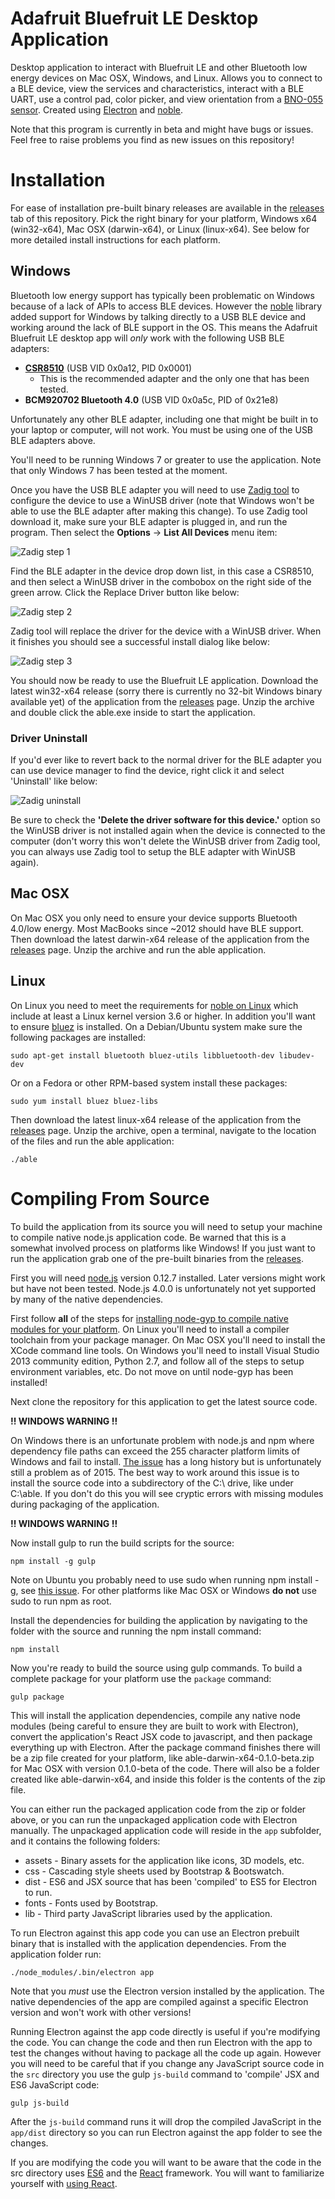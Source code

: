 # Adafruit Bluefruit LE Desktop Application

Desktop application to interact with Bluefruit LE and other Bluetooth low energy
devices on Mac OSX, Windows, and Linux.  Allows you to connect to a BLE device,
view the services and characteristics, interact with a BLE UART, use a control
pad, color picker, and view orientation from a [BNO-055 sensor](https://www.adafruit.com/products/2472).
Created using [Electron](http://electron.atom.io/) and [noble](https://github.com/sandeepmistry/noble).

Note that this program is currently in beta and might have bugs or issues.  Feel
free to raise problems you find as new issues on this repository!

# Installation

For ease of installation pre-built binary releases are available in the [releases](https://github.com/adafruit/adafruit-bluefruit-le-desktop/releases)
tab of this repository.  Pick the right binary for your platform, Windows x64 (win32-x64),
Mac OSX (darwin-x64), or Linux (linux-x64).  See below for more detailed install
instructions for each platform.

## Windows

Bluetooth low energy support has typically been problematic on Windows because of
a lack of APIs to access BLE devices.  However the [noble](https://github.com/sandeepmistry/noble)
library added support for Windows by talking directly to a USB BLE device and
working around the lack of BLE support in the OS.  This means the Adafruit
Bluefruit LE desktop app will *only* work with the following USB BLE adapters:

*   **[CSR8510](https://www.adafruit.com/products/1327)** (USB VID 0x0a12, PID 0x0001)
    - This is the recommended adapter and the only one that has been tested.
*   **BCM920702 Bluetooth 4.0**	(USB VID 0x0a5c, PID of 0x21e8)

Unfortunately any other BLE adapter, including one that might be built in to your
laptop or computer, will not work.  You must be using one of the USB BLE adapters
above.

You'll need to be running Windows 7 or greater to use the application.  Note that
only Windows 7 has been tested at the moment.

Once you have the USB BLE adapter you will need to use [Zadig tool](http://zadig.akeo.ie/)
to configure the device to use a WinUSB driver (note that Windows won't be able to
use the BLE adapter after making this change).  To use Zadig tool download it,
make sure your BLE adapter is plugged in, and run the program.  Then select the
**Options** -> **List All Devices** menu item:

![Zadig step 1](/docs/zadig1.png?raw=true)

Find the BLE adapter in the device drop down list, in this case a CSR8510, and
then select a WinUSB driver in the combobox on the right side of the green arrow.
Click the Replace Driver button like below:

![Zadig step 2](/docs/zadig2.png?raw=true)

Zadig tool will replace the driver for the device with a WinUSB driver.  When it
finishes you should see a successful install dialog like below:

![Zadig step 3](/docs/zadig3.png?raw=true)

You should now be ready to use the Bluefruit LE application.  Download the
latest win32-x64 release (sorry there is currently no 32-bit Windows binary
available yet) of the application from the
[releases](https://github.com/adafruit/adafruit-bluefruit-le-desktop/releases)
page. Unzip the archive and double click the able.exe inside to start the
application.

### Driver Uninstall

If you'd ever like to revert back to the normal driver for the BLE adapter you can
use device manager to find the device, right click it and select 'Uninstall' like
below:

![Zadig uninstall](/docs/zadig4.png?raw=true)

Be sure to check the **'Delete the driver software for this device.'** option so
the WinUSB driver is not installed again when the device is connected to the computer
(don't worry this won't delete the WinUSB driver from Zadig tool, you can always
use Zadig tool to setup the BLE adapter with WinUSB again).

## Mac OSX

On Mac OSX you only need to ensure your device supports Bluetooth 4.0/low
energy. Most MacBooks since ~2012 should have BLE support.  Then download the
latest darwin-x64 release of the application from the
[releases](https://github.com/adafruit/adafruit-bluefruit-le-desktop/releases)
page.  Unzip the archive and run the able application.

## Linux

On Linux you need to meet the requirements for [noble on Linux](https://github.com/sandeepmistry/noble#linux-ubuntu)
which include at least a Linux kernel version 3.6 or higher.  In addition you'll
want to ensure [bluez](http://www.bluez.org/) is installed.  On a Debian/Ubuntu
system make sure the following packages are installed:

    sudo apt-get install bluetooth bluez-utils libbluetooth-dev libudev-dev

Or on a Fedora or other RPM-based system install these packages:

    sudo yum install bluez bluez-libs

Then download the latest linux-x64 release of the application from the
[releases](https://github.com/adafruit/adafruit-bluefruit-le-desktop/releases)
page.  Unzip the archive, open a terminal, navigate to the location of the files
and run the able application:

    ./able

# Compiling From Source

To build the application from its source you will need to setup your machine
to compile native node.js application code.  Be warned that this is a somewhat
involved process on platforms like Windows!  If you just want to run the application
grab one of the pre-built binaries from the [releases](https://github.com/adafruit/adafruit-bluefruit-le-desktop/releases).

First you will need [node.js](https://nodejs.org/en/) version 0.12.7 installed.
Later versions might work but have not been tested.  Node.js 4.0.0 is unfortunately
not yet supported by many of the native dependencies.

First follow **all** of the steps for [installing node-gyp to compile native modules for your platform](https://github.com/nodejs/node-gyp#installation).
On Linux you'll need to install a compiler toolchain from your package manager.
On Mac OSX you'll need to install the XCode command line tools.  On Windows you'll
need to install Visual Studio 2013 community edition, Python 2.7, and follow all
of the steps to setup environment variables, etc.  Do not move on until node-gyp
has been installed!

Next clone the repository for this application to get the latest source code.

**!! WINDOWS WARNING !!**

On Windows there is an unfortunate problem with node.js and npm where dependency
file paths can exceed the 255 character platform limits of Windows and fail to
install.  [The issue](https://github.com/nodejs/node-v0.x-archive/issues/6960)
has a long history but is unfortunately still a problem as of 2015.  The best way
to work around this issue is to install the source code into a subdirectory of
the C:\ drive, like under C:\able.  If you don't do this you will see cryptic
errors with missing modules during packaging of the application.

**!! WINDOWS WARNING !!**

Now install gulp to run the build scripts for the source:

    npm install -g gulp

Note on Ubuntu you probably need to use sudo when running npm install -g, see
[this issue](http://askubuntu.com/questions/376950/npm-installed-packages-are-not-accessible).
For other platforms like Mac OSX or Windows **do not** use sudo to run npm as root.

Install the dependencies for building the application by navigating to the folder
with the source and running the npm install command:

    npm install

Now you're ready to build the source using gulp commands.  To build a complete
package for your platform use the `package` command:

    gulp package

This will install the application dependencies, compile any native node modules
(being careful to ensure they are built to work with Electron), convert the
application's React JSX code to javascript, and then package everything up with
Electron.  After the package command finishes there will be a zip file created
for your platform, like able-darwin-x64-0.1.0-beta.zip for Mac OSX with version
0.1.0-beta of the code.  There will also be a folder created like able-darwin-x64,
and inside this folder is the contents of the zip file.

You can either run the packaged application code from the zip or folder above, or
you can run the unpackaged application code with Electron manually.  The unpackaged
application code will reside in the `app` subfolder, and it contains the following
folders:
*   assets - Binary assets for the application like icons, 3D models, etc.
*   css - Cascading style sheets used by Bootstrap & Bootswatch.
*   dist - ES6 and JSX source that has been 'compiled' to ES5 for Electron to run.
*   fonts - Fonts used by Bootstrap.
*   lib - Third party JavaScript libraries used by the application.

To run Electron against this app code you can use an Electron prebuilt binary
that is installed with the application dependencies.  From the application folder
run:

    ./node_modules/.bin/electron app

Note that you *must* use the Electron version installed by the application.  The
native dependencies of the app are compiled against a specific Electron version
and won't work with other versions!

Running Electron against the app code directly is useful if you're modifying the
code.  You can change the code and then run Electron with the app to test the changes
without having to package all the code up again.  However you will need to be careful
that if you change any JavaScript source code in the `src` directory you use the
gulp `js-build` command to 'compile' JSX and ES6 JavaScript code:

    gulp js-build

After the `js-build` command runs it will drop the compiled JavaScript in the
`app/dist` directory so you can run Electron against the app folder to see the
changes.

If you are modifying the code you will want to be aware that the code in the src
directory uses [ES6](https://github.com/lukehoban/es6features) and the
[React](https://facebook.github.io/react/) framework.  You will want to familiarize
yourself with [using React](https://facebook.github.io/react/docs/getting-started.html).
